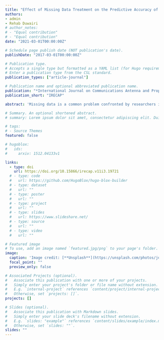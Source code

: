 ```yaml
---
title: "Effect of Missing Data Treatment on the Predictive Accuracy of C4.5 Classifier"
authors:
- admin
- Rehab Duwairi
# author_notes:
# - "Equal contribution"
# - "Equal contribution"
date: "2021-03-01T00:00:00Z"

# Schedule page publish date (NOT publication's date).
publishDate: "2017-03-01T00:00:00Z"

# Publication type.
# Accepts a single type but formatted as a YAML list (for Hugo requirements).
# Enter a publication type from the CSL standard.
publication_types: ["article-journal"]

# Publication name and optional abbreviated publication name.
publication: "*International Journal on Communications Antenna and Propagation*"
publication_short: "IRECAP"

abstract: 'Missing data is a common problem confronted by researchers in machine learning applications. Missing values affect both the performance of analysis tools, as well as the quality of the drawn decisions. This research aims to analyze the impact of four missing data treatment methods on the predictive accuracy of the C4.5 decision tree algorithm. It also investigates the imputation accuracy of each imputation method using a single dataset with missing values presented in a single variable. The work was performed under three missing data assumptions, namely, Missing Completely At Random (MCAR), Missing At Random (MAR) and Missing Not At Random (MNAR) with three missingness’ rates: 5%, 10%, and 15%. The methods used to treat the missing data are: lite-wise deletion, mean/mode imputation, K-nearest neighbor imputation, and decision tree imputation. The results of the experiments showed that the C4.5 classifier achieved better performance under the MCAR assumption. While the mean/mode imputation has the highest C4.5 predictive accuracy under MAR and MNAR assumptions. The k-nearest neighbor method obtained the most accurate imputation result under the MCAR assumption, whereas mean/mode imputation was the most accurate method under the MAR assumption. On the other hand, the lowest imputation accuracy levels were achieved under the MNAR assumption attributed to the mean/mode imputation method'

# Summary. An optional shortened abstract.
# summary: Lorem ipsum dolor sit amet, consectetur adipiscing elit. Duis posuere tellus ac convallis placerat. Proin tincidunt magna sed ex sollicitudin condimentum.

# tags:
# - Source Themes
featured: false

# hugoblox:
#   ids:
#     arxiv: 1512.04133v1

links:
  - type: doi
    url: https://doi.org/10.15866/irecap.v11i3.19721
  # - type: code
  #   url: https://github.com/HugoBlox/hugo-blox-builder
  # - type: dataset
  #   url: ""
  # - type: poster
  #   url: ""
  # - type: project
  #   url: ""
  # - type: slides
  #   url: https://www.slideshare.net/
  # - type: source
  #   url: ""
  # - type: video
  #   url: ""

# Featured image
# To use, add an image named `featured.jpg/png` to your page's folder. 
image:
  caption: 'Image credit: [**Unsplash**](https://unsplash.com/photos/jdD8gXaTZsc)'
  focal_point: ""
  preview_only: false

# Associated Projects (optional).
#   Associate this publication with one or more of your projects.
#   Simply enter your project's folder or file name without extension.
#   E.g. `internal-project` references `content/project/internal-project/index.md`.
#   Otherwise, set `projects: []`.
projects: []

# Slides (optional).
#   Associate this publication with Markdown slides.
#   Simply enter your slide deck's filename without extension.
#   E.g. `slides: "example"` references `content/slides/example/index.md`.
#   Otherwise, set `slides: ""`.
slides: ""
---
```


<!-- {{% callout note %}}
Click the *Cite* button above to demo the feature to enable visitors to import publication metadata into their reference management software.
{{% /callout %}}

{{% callout note %}}
Create your slides in Markdown - click the *Slides* button to check out the example.
{{% /callout %}}

Add the publication's **full text** or **supplementary notes** here. You can use rich formatting such as including [code, math, and images](https://docs.hugoblox.com/content/writing-markdown-latex/). -->
